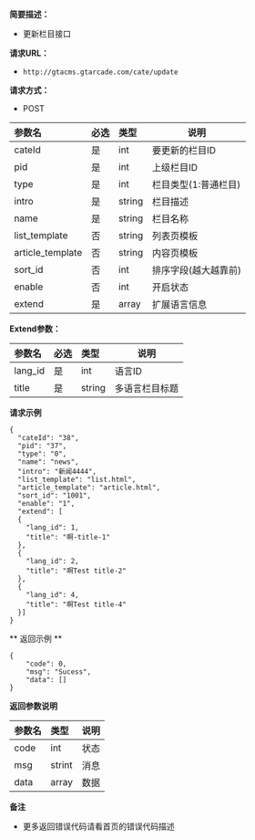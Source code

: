     
**简要描述：** 

- 更新栏目接口

**请求URL：** 
- ` http://gtacms.gtarcade.com/cate/update `
  
**请求方式：**
- POST 

|参数名|必选|类型|说明|
|:----    |:---|:----- |-----   |
|cateId |是  |int | 要更新的栏目ID   |
|pid |是  |int |上级栏目ID   |
|type |是  |int | 栏目类型(1:普通栏目)    |
|intro     |是  |string |  栏目描述    |
|name     |是  |string |  栏目名称    |
|list_template     |否  |string |  列表页模板    |
|article_template     |否  |string |  内容页模板    |
|sort_id     |否  |int |  排序字段(越大越靠前)    |
|enable     |否  |int |   开启状态    |
|extend     |是  |array |  扩展语言信息    |

**Extend参数：** 

|参数名|必选|类型|说明|
|:----    |:---|:----- |-----   |
|lang_id  |是  |int |语言ID   |
|title  |是  |string | 多语言栏目标题    |



 **请求示例**

```
{
  "cateId": "38",
  "pid": "37",
  "type": "0",
  "name": "news",
  "intro": "新闻4444",
  "list_template": "list.html",
  "article_template": "article.html",
  "sort_id": "1001",
  "enable": "1",
  "extend": [
  {
    "lang_id": 1,
    "title": "啊-title-1"
  },
  {
    "lang_id": 2,
    "title": "啊Test title-2"
  },
  {
    "lang_id": 4,
    "title": "啊Test title-4"
  }]
}
```
** 返回示例 **

```
{
    "code": 0,
    "msg": "Sucess",
    "data": []
}

```
 **返回参数说明** 

|参数名|类型|说明|
|:-----  |:-----|-----                           |
|code |int   |状态  |
|msg  |strint   |消息  |
|data |array   |数据  |

 **备注** 

- 更多返回错误代码请看首页的错误代码描述